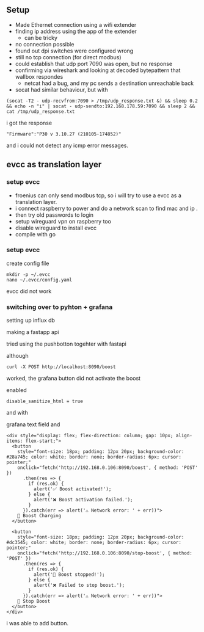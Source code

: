 ## Setup

- Made Ethernet connection using a wifi extender 
- finding ip address using the app of the extender
    - can be tricky
- no connection possible
- found out dpi switches were configured wrong
- still no tcp connection (for direct modbus)
- could establish that udp port 7090 was open, but no response
- confirming via wireshark and looking at decoded bytepattern that wallbox respondes
    - netcat had a bug, and my pc sends a destination unreachable back
- socat had similar behaviour, but with 
```
(socat -T2 - udp-recvfrom:7090 > /tmp/udp_response.txt &) && sleep 0.2 && echo -n "i" | socat - udp-sendto:192.168.178.59:7090 && sleep 2 && cat /tmp/udp_response.txt
```
i got the response 
```
"Firmware":"P30 v 3.10.27 (210105-174852)"
```
and i could not detect any icmp error messages.

## evcc as translation layer
### setup evcc
- froenius can only send modbus tcp, so i will try to use a evcc as a translation layer.
- i connect raspberry to power and do a network scan to find mac and ip . 
- then try old passwords to login
- setup wireguard vpn on raspberry too
- disable wireguard to install evcc
- compile with go 

### setup evcc 
 create config file 
```
mkdir -p ~/.evcc
nano ~/.evcc/config.yaml
```
evcc did not work
### switching over to pyhton + grafana

setting up influx db

making a fastapp api

tried using the pushbotton togehter with fastapi
 
although 
```
curl -X POST http://localhost:8090/boost
```
worked, the grafana button did not activate the boost

enabled 
```
disable_sanitize_html = true
```

and with 

grafana text field and  

```
<div style="display: flex; flex-direction: column; gap: 10px; align-items: flex-start;">
  <button 
    style="font-size: 18px; padding: 12px 20px; background-color: #28a745; color: white; border: none; border-radius: 6px; cursor: pointer;"
    onclick="fetch('http://192.168.0.106:8090/boost', { method: 'POST' })
      .then(res => {
        if (res.ok) {
          alert('✅ Boost activated!');
        } else {
          alert('❌ Boost activation failed.');
        }
      }).catch(err => alert('⚠️ Network error: ' + err))">
    🚀 Boost Charging
  </button>

  <button 
    style="font-size: 18px; padding: 12px 20px; background-color: #dc3545; color: white; border: none; border-radius: 6px; cursor: pointer;"
    onclick="fetch('http://192.168.0.106:8090/stop-boost', { method: 'POST' })
      .then(res => {
        if (res.ok) {
          alert('🛑 Boost stopped!');
        } else {
          alert('❌ Failed to stop boost.');
        }
      }).catch(err => alert('⚠️ Network error: ' + err))">
    🛑 Stop Boost
  </button>
</div>
```
i was able to add button.





